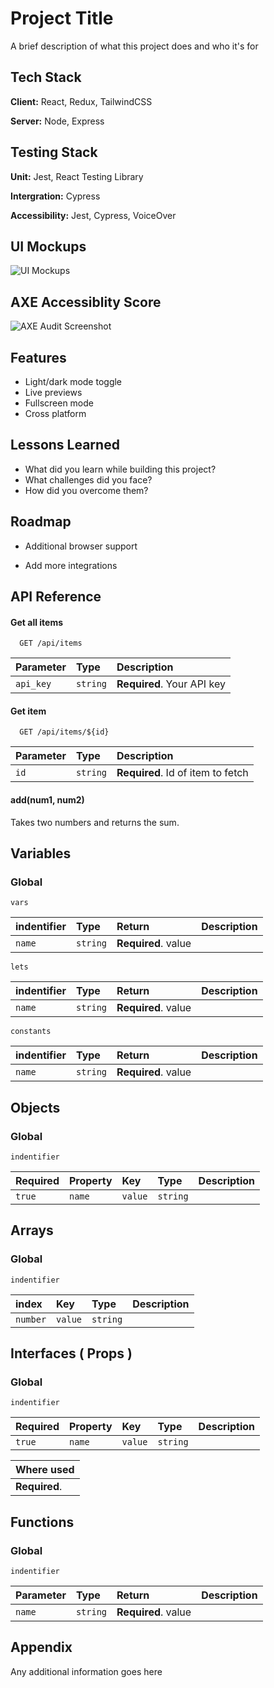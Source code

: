 # Project Title

A brief description of what this project does and who it's for

## Tech Stack

**Client:** React, Redux, TailwindCSS

**Server:** Node, Express

## Testing Stack

**Unit:** Jest, React Testing Library

**Intergration:** Cypress

**Accessibility:** Jest, Cypress, VoiceOver

## UI Mockups

![UI Mockups](https://via.placeholder.com/468x300?text=App+Screenshot+Here)

## AXE Accessiblity Score

![AXE Audit Screenshot](https://via.placeholder.com/468x300?text=App+Screenshot+Here)

## Features

- Light/dark mode toggle
- Live previews
- Fullscreen mode
- Cross platform

## Lessons Learned

- What did you learn while building this project?
- What challenges did you face?
- How did you overcome them?

## Roadmap

- Additional browser support

- Add more integrations

## API Reference

#### Get all items

```http
  GET /api/items
```

| Parameter | Type     | Description                |
| :-------- | :------- | :------------------------- |
| `api_key` | `string` | **Required**. Your API key |

#### Get item

```http
  GET /api/items/${id}
```

| Parameter | Type     | Description                       |
| :-------- | :------- | :-------------------------------- |
| `id`      | `string` | **Required**. Id of item to fetch |

#### add(num1, num2)

Takes two numbers and returns the sum.

## Variables

### Global

```Global
vars
```

| indentifier | Type     | Return              | Description |
| :---------- | :------- | :------------------ | :---------- |
| `name`      | `string` | **Required**. value |             |

```Global
lets
```

| indentifier | Type     | Return              | Description |
| :---------- | :------- | :------------------ | :---------- |
| `name`      | `string` | **Required**. value |             |

```Global
constants
```

| indentifier | Type     | Return              | Description |
| :---------- | :------- | :------------------ | :---------- |
| `name`      | `string` | **Required**. value |             |

## Objects

### Global

```
indentifier
```

| Required | Property | Key     | Type     | Description |
| :------- | :------- | :------ | :------- | :---------- |
| `true`   | `name`   | `value` | `string` |             |

## Arrays

### Global

```
indentifier
```

| index    | Key     | Type     | Description |
| :------- | :------ | :------- | :---------- |
| `number` | `value` | `string` |             |

## Interfaces ( Props )

### Global

```Global
indentifier
```

| Required | Property | Key     | Type     | Description |
| :------- | :------- | :------ | :------- | :---------- |
| `true`   | `name`   | `value` | `string` |             |

| Where used    |
| :------------ |
| **Required**. |

## Functions

### Global

```Global
indentifier
```

| Parameter | Type     | Return              | Description |
| :-------- | :------- | :------------------ | :---------- |
| `name`    | `string` | **Required**. value |             |

## Appendix

Any additional information goes here
